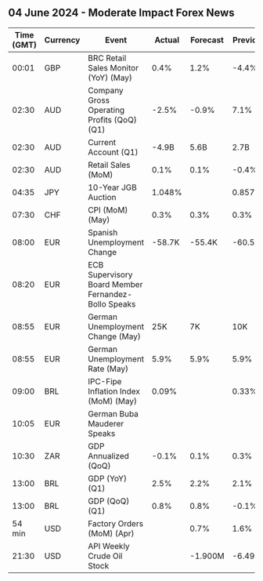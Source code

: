 ## 04 June 2024 - Moderate Impact Forex News

| Time (GMT) | Currency | Event | Actual | Forecast | Previous |
|------|----------|-------|--------|----------|----------|
| 00:01 | GBP | BRC Retail Sales Monitor (YoY) (May) | 0.4% | 1.2% | -4.4% |
| 02:30 | AUD | Company Gross Operating Profits (QoQ) (Q1) | -2.5% | -0.9% | 7.1% |
| 02:30 | AUD | Current Account (Q1) | -4.9B | 5.6B | 2.7B |
| 02:30 | AUD | Retail Sales (MoM) | 0.1% | 0.1% | -0.4% |
| 04:35 | JPY | 10-Year JGB Auction | 1.048% |  | 0.857% |
| 07:30 | CHF | CPI (MoM) (May) | 0.3% | 0.3% | 0.3% |
| 08:00 | EUR | Spanish Unemployment Change | -58.7K | -55.4K | -60.5K |
| 08:20 | EUR | ECB Supervisory Board Member Fernandez-Bollo Speaks |  |  |  |
| 08:55 | EUR | German Unemployment Change (May) | 25K | 7K | 10K |
| 08:55 | EUR | German Unemployment Rate (May) | 5.9% | 5.9% | 5.9% |
| 09:00 | BRL | IPC-Fipe Inflation Index (MoM) (May) | 0.09% |  | 0.33% |
| 10:05 | EUR | German Buba Mauderer Speaks |  |  |  |
| 10:30 | ZAR | GDP Annualized (QoQ) | -0.1% | 0.1% | 0.3% |
| 13:00 | BRL | GDP (YoY) (Q1) | 2.5% | 2.2% | 2.1% |
| 13:00 | BRL | GDP (QoQ) (Q1) | 0.8% | 0.8% | -0.1% |
| 54 min | USD | Factory Orders (MoM) (Apr) |  | 0.7% | 1.6% |
| 21:30 | USD | API Weekly Crude Oil Stock |  | -1.900M | -6.490M |

